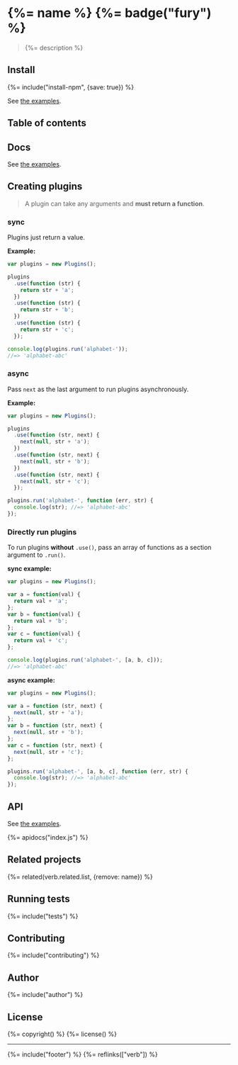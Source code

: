 # {%= name %} {%= badge("fury") %}

> {%= description %}

## Install
{%= include("install-npm", {save: true}) %}

See [the examples](examples/).

## Table of contents
<!-- toc -->

## Docs

See [the examples](examples/).

## Creating plugins

> A plugin can take any arguments and **must return a function**.

### sync

Plugins just return a value.

**Example:**

```js
var plugins = new Plugins();

plugins
  .use(function (str) {
    return str + 'a';
  })
  .use(function (str) {
    return str + 'b';
  })
  .use(function (str) {
    return str + 'c';
  });

console.log(plugins.run('alphabet-'));
//=> 'alphabet-abc'
```

### async

Pass `next` as the last argument to run plugins asynchronously.

**Example:**

```js
var plugins = new Plugins();

plugins
  .use(function (str, next) {
    next(null, str + 'a');
  })
  .use(function (str, next) {
    next(null, str + 'b');
  })
  .use(function (str, next) {
    next(null, str + 'c');
  });

plugins.run('alphabet-', function (err, str) {
  console.log(str); //=> 'alphabet-abc'
});
```

### Directly run plugins

To run plugins **without** `.use()`, pass an array of functions as a section argument to `.run()`.

**sync example:**

```js
var plugins = new Plugins();

var a = function(val) {
  return val + 'a';
};
var b = function(val) {
  return val + 'b';
};
var c = function(val) {
  return val + 'c';
};

console.log(plugins.run('alphabet-', [a, b, c]));
//=> 'alphabet-abc'
```

**async example:**

```js
var plugins = new Plugins();

var a = function (str, next) {
  next(null, str + 'a');
};
var b = function (str, next) {
  next(null, str + 'b');
};
var c = function (str, next) {
  next(null, str + 'c');
};

plugins.run('alphabet-', [a, b, c], function (err, str) {
  console.log(str); //=> 'alphabet-abc'
});
```

## API

See [the examples](examples/).

{%= apidocs("index.js") %}

## Related projects
{%= related(verb.related.list, {remove: name}) %}

## Running tests
{%= include("tests") %}

## Contributing
{%= include("contributing") %}

## Author
{%= include("author") %}

## License
{%= copyright() %}
{%= license() %}

***

{%= include("footer") %}
{%= reflinks(["verb"]) %}
